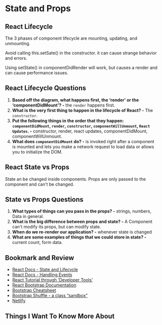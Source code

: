 # State and Props

## React Lifecycle

The 3 phases of component lifecycle are mounting, updating, and unmounting.

Avoid calling this.setSate() in the constructor. it can cause strange behavior and errors.

Using setState() in componentDidRender will work, but causes a render and can cause performance issues.

## React Lifecycle Questions

1. **Based off the diagram, what happens first, the ‘render’ or the ‘componentDidMount’? -** the `render` happens first.
2. **What is the very first thing to happen in the lifecycle of React? -** The `constructor`.
3. **Put the following things in the order that they happen: `componentDidMount`, `render`, `constructor`, `componentWillUnmount`, `React Updates`. -** constructor, render, react updates, componentDidMount, componentWillUnmount.
4. **What does `componentDidMount` do? -** is invoked right after a component is mounted and lets you make a network request to load data or allows you to initialize the DOM.

## React State vs Props

State an be changed inside components. Props are only passed to the component and can't be changed.

## State vs Props Questions

1. **What types of things can you pass in the props? -** strings, numbers, Data in general.
2. **What is the big difference between props and state? -** A Component can't modify its props, but can modify state.
3. **When do we re-render our application? -** whenever state is changed
4. **What are some examples of things that we could store in state? -** current count, form data.

## Bookmark and Review

- [React Docs - State and Lifecycle](https://reactjs.org/docs/state-and-lifecycle.html)
- [React Docs - Handling Events](https://reactjs.org/docs/handling-events.html)
- [React Tutorial through ‘Developer Tools’](https://reactjs.org/tutorial/tutorial.html)
- [React Bootstrap Documentation](https://react-bootstrap.github.io/)
- [Bootstrap Cheatsheet](https://getbootstrap.com/docs/5.0/examples/cheatsheet/)
- [Bootstrap Shuffle - a class “sandbox”](https://bootstrapshuffle.com/classes)
- [Netlify](https://www.netlify.com/)

## Things I Want To Know More About

